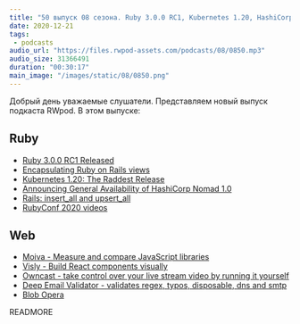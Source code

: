```yaml
---
title: "50 выпуск 08 сезона. Ruby 3.0.0 RC1, Kubernetes 1.20, HashiCorp Nomad 1.0, Moiva, Visly, Owncast, Blob Opera и прочее"
date: 2020-12-21
tags:
 - podcasts
audio_url: "https://files.rwpod-assets.com/podcasts/08/0850.mp3"
audio_size: 31366491
duration: "00:30:17"
main_image: "/images/static/08/0850.png"
---
```


Добрый день уважаемые слушатели. Представляем новый выпуск подкаста RWpod. В этом выпуске:

## Ruby

 - [Ruby 3.0.0 RC1 Released](https://www.ruby-lang.org/en/news/2020/12/20/ruby-3-0-0-rc1-released/)
 - [Encapsulating Ruby on Rails views](https://github.blog/2020-12-15-encapsulating-ruby-on-rails-views/)
 - [Kubernetes 1.20: The Raddest Release](https://kubernetes.io/blog/2020/12/08/kubernetes-1-20-release-announcement/)
 - [Announcing General Availability of HashiCorp Nomad 1.0](https://www.hashicorp.com/blog/announcing-general-availability-of-hashicorp-nomad-1-0)
 - [Rails: insert_all and upsert_all](https://www.johnnunemaker.com/rails-insert_all-and-upsert_all/)
 - [RubyConf 2020 videos](https://www.youtube.com/playlist?list=PLbHJudTY1K0cyDs1ZwFLzlfQqvkDKt17N)

## Web

 - [Moiva - Measure and compare JavaScript libraries](https://moiva.io/)
 - [Visly - Build React components visually](https://visly.app/blogposts/visly--build-react-components-visually)
 - [Owncast - take control over your live stream video by running it yourself](https://github.com/owncast/owncast)
 - [Deep Email Validator - validates regex, typos, disposable, dns and smtp](https://github.com/mfbx9da4/deep-email-validator)
 - [Blob Opera](https://artsandculture.google.com/experiment/blob-opera/AAHWrq360NcGbw?cp=e30.)

READMORE
